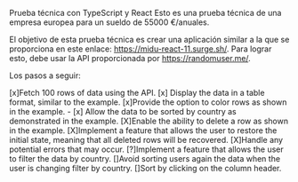 Prueba técnica con TypeScript y React
Esto es una prueba técnica de una empresa europea para un sueldo de 55000 €/anuales.

El objetivo de esta prueba técnica es crear una aplicación similar a la que se proporciona en este enlace: https://midu-react-11.surge.sh/. Para lograr esto, debe usar la API proporcionada por https://randomuser.me/.

Los pasos a seguir:

 [x]Fetch 100 rows of data using the API.
 [x] Display the data in a table format, similar to the example.
 [x]Provide the option to color rows as shown in the example. - 
 [x] Allow the data to be sorted by country as demonstrated in the example.
 [X]Enable the ability to delete a row as shown in the example.
 [X]Implement a feature that allows the user to restore the initial state, meaning that all deleted rows will be recovered.
 [X]Handle any potential errors that may occur.
 [?]Implement a feature that allows the user to filter the data by country.
 []Avoid sorting users again the data when the user is changing filter by country.
 []Sort by clicking on the column header.